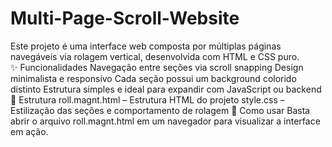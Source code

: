 # Multi-Page-Scroll-Website
Este projeto é uma interface web composta por múltiplas páginas navegáveis via rolagem vertical, desenvolvida com HTML e CSS puro.
<br>
✨ Funcionalidades
Navegação entre seções via scroll snapping
Design minimalista e responsivo
Cada seção possui um background colorido distinto
Estrutura simples e ideal para expandir com JavaScript ou backend
<br>
📂 Estrutura
roll.magnt.html – Estrutura HTML do projeto
style.css – Estilização das seções e comportamento de rolagem
🚀 Como usar
Basta abrir o arquivo roll.magnt.html em um navegador para visualizar a interface em ação.
